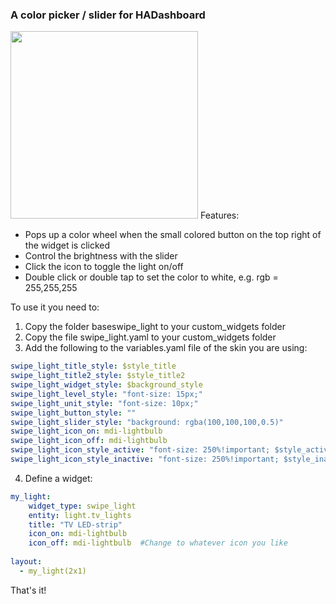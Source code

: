 ### A color picker / slider for HADashboard
<img src="https://github.com/tjntomas/HADashboard-widgets/blob/master/img/color_picker1.png?raw=true" width="300px">
Features:

* Pops up a color wheel when the small colored button on the top right of the widget is clicked
* Control the brightness with the slider
* Click the icon to toggle the light on/off
* Double click or double tap to set the color to white, e.g. rgb = 255,255,255

To use it you need to:
1. Copy the folder baseswipe_light to your custom_widgets folder
2. Copy the file swipe_light.yaml to your custom_widgets folder
3. Add the following to the variables.yaml file of the skin you are using:
````yaml
swipe_light_title_style: $style_title
swipe_light_title2_style: $style_title2
swipe_light_widget_style: $background_style
swipe_light_level_style: "font-size: 15px;"
swipe_light_unit_style: "font-size: 10px;"
swipe_light_button_style: ""
swipe_light_slider_style: "background: rgba(100,100,100,0.5)"
swipe_light_icon_on: mdi-lightbulb
swipe_light_icon_off: mdi-lightbulb
swipe_light_icon_style_active: "font-size: 250%!important; $style_active"
swipe_light_icon_style_inactive: "font-size: 250%!important; $style_inactive"
````
4. Define a widget:
````yaml
my_light:
    widget_type: swipe_light
    entity: light.tv_lights
    title: "TV LED-strip"
    icon_on: mdi-lightbulb
    icon_off: mdi-lightbulb  #Change to whatever icon you like
    
layout:
  - my_light(2x1)
 ````
 
 That's it!
 
 
